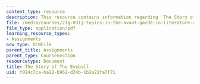 ```yaml
---
content_type: resource
description: This resource contains information regarding 'The Story of The Eyeball'.
file: /media/courses/21g-031j-topics-in-the-avant-garde-in-literature-and-cinema-spring-2003/f024c7caba22b962d34b1b2e22fa7f71_MIT21G_031JS03_thestoryey.pdf
file_type: application/pdf
learning_resource_types:
- Assignments
ocw_type: OCWFile
parent_title: Assignments
parent_type: CourseSection
resourcetype: Document
title: The Story of The Eyeball
uid: f024c7ca-ba22-b962-d34b-1b2e22fa7f71
---
```

